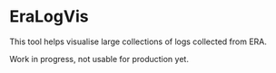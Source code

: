 # EraLogVis
This tool helps visualise large collections of logs collected from ERA.

Work in progress, not usable for production yet.

